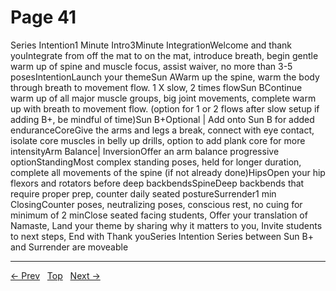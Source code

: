 # Page 41

Series Intention1 Minute Intro3Minute IntegrationWelcome and thank youIntegrate from off the mat to on the mat, introduce breath, begin gentle warm up of spine and muscle focus, assist waiver, no more than 3-5 posesIntentionLaunch your themeSun AWarm up the spine, warm the body through breath to movement flow. 1 X slow, 2 times flowSun BContinue warm up of all major muscle groups, big joint movements, complete warm up with breath to movement flow. (option for 1 or 2 flows after slow setup if adding B+, be mindful of time)Sun B+Optional | Add onto Sun B for added enduranceCoreGive the arms and legs a break, connect with eye contact, isolate core muscles in belly up drills, option to add plank core for more intensityArm Balance| InversionOffer an arm balance progressive optionStandingMost complex standing poses, held for longer duration, complete all movements of the spine (if not already done)HipsOpen your hip flexors and rotators before deep backbendsSpineDeep backbends that require proper prep, counter daily seated postureSurrender1 min ClosingCounter poses, neutralizing poses, conscious rest, no cuing for minimum of 2 minClose seated facing students, Offer your translation of Namaste, Land your theme by sharing why it matters to you, Invite students to next steps, End with Thank youSeries Intention
Series between Sun B+ and Surrender are moveable


---
[← Prev](/pages/page-040.md) &nbsp; [Top](/index.md) &nbsp; [Next →](/pages/page-042.md)
